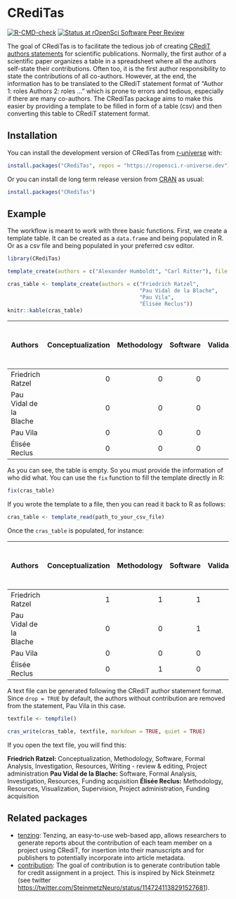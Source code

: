 
<!-- README.md is generated from README.Rmd. Please edit that file -->

# CRediTas

<!-- badges: start -->

[![R-CMD-check](https://github.com/ropensci/CRediTas/actions/workflows/R-CMD-check.yaml/badge.svg)](https://github.com/ropensci/CRediTas/actions/workflows/R-CMD-check.yaml)
[![Status at rOpenSci Software Peer
Review](https://badges.ropensci.org/576_status.svg)](https://github.com/ropensci/software-review/issues/576)
<!-- badges: end -->

The goal of CRediTas is to facilitate the tedious job of creating
[CRediT authors statements](https://credit.niso.org/) for scientific
publications. Normally, the first author of a scientific paper organizes
a table in a spreadsheet where all the authors self-state their
contributions. Often too, it is the first author responsibility to state
the contributions of all co-authors. However, at the end, the
information has to be translated to the CRediT statement format of
“Author 1: roles Authors 2: roles …” which is prone to errors and
tedious, especially if there are many co-authors. The CRediTas package
aims to make this easier by providing a template to be filled in form of
a table (csv) and then converting this table to CRediT statement format.

## Installation

You can install the development version of CRediTas from
[r-universe](https://r-universe.dev/) with:

``` r
install.packages("CRediTas", repos = "https://ropensci.r-universe.dev")
```

Or you can install de long term release version from
[CRAN](https://cran.r-project.org/web/packages/CRediTas/index.html) as
usual:

``` r
install.packages("CRediTas")
```

## Example

The workflow is meant to work with three basic functions. First, we
create a template table. It can be created as a `data.frame` and being
populated in R. Or as a csv file and being populated in your preferred
csv editor.

``` r
library(CRediTas)

template_create(authors = c("Alexander Humboldt", "Carl Ritter"), file = tempfile())

cras_table <- template_create(authors = c("Friedrich Ratzel", 
                                          "Pau Vidal de la Blache", 
                                          "Pau Vila",
                                          "Élisée Reclus"))
knitr::kable(cras_table)
```

| Authors                | Conceptualization | Methodology | Software | Validation | Formal Analysis | Investigation | Resources | Data curation | Writing - original draft | Writing - review & editing | Visualization | Supervision | Project administration | Funding acquisition |
|:-----------------------|------------------:|------------:|---------:|-----------:|----------------:|--------------:|----------:|--------------:|-------------------------:|---------------------------:|--------------:|------------:|-----------------------:|--------------------:|
| Friedrich Ratzel       |                 0 |           0 |        0 |          0 |               0 |             0 |         0 |             0 |                        0 |                          0 |             0 |           0 |                      0 |                   0 |
| Pau Vidal de la Blache |                 0 |           0 |        0 |          0 |               0 |             0 |         0 |             0 |                        0 |                          0 |             0 |           0 |                      0 |                   0 |
| Pau Vila               |                 0 |           0 |        0 |          0 |               0 |             0 |         0 |             0 |                        0 |                          0 |             0 |           0 |                      0 |                   0 |
| Élisée Reclus          |                 0 |           0 |        0 |          0 |               0 |             0 |         0 |             0 |                        0 |                          0 |             0 |           0 |                      0 |                   0 |

As you can see, the table is empty. So you must provide the information
of who did what. You can use the `fix` function to fill the template
directly in R:

``` r
fix(cras_table)
```

If you wrote the template to a file, then you can read it back to R as
follows:

``` r
cras_table <- template_read(path_to_your_csv_file)
```

Once the `cras_table` is populated, for instance:

| Authors                | Conceptualization | Methodology | Software | Validation | Formal Analysis | Investigation | Resources | Data curation | Writing - original draft | Writing - review & editing | Visualization | Supervision | Project administration | Funding acquisition |
|:-----------------------|------------------:|------------:|---------:|-----------:|----------------:|--------------:|----------:|--------------:|-------------------------:|---------------------------:|--------------:|------------:|-----------------------:|--------------------:|
| Friedrich Ratzel       |                 1 |           1 |        1 |          0 |               1 |             1 |         1 |             0 |                        0 |                          1 |             0 |           0 |                      1 |                   0 |
| Pau Vidal de la Blache |                 0 |           0 |        1 |          0 |               1 |             1 |         1 |             0 |                        0 |                          0 |             0 |           0 |                      0 |                   1 |
| Pau Vila               |                 0 |           0 |        0 |          0 |               0 |             0 |         0 |             0 |                        0 |                          0 |             0 |           0 |                      0 |                   0 |
| Élisée Reclus          |                 0 |           1 |        0 |          0 |               0 |             0 |         1 |             0 |                        0 |                          0 |             1 |           1 |                      1 |                   1 |

A text file can be generated following the CRediT author statement
format. Since `drop = TRUE` by default, the authors without contribution
are removed from the statement, Pau Vila in this case.

``` r
textfile <- tempfile()

cras_write(cras_table, textfile, markdown = TRUE, quiet = TRUE)
```

If you open the text file, you will find this:

**Friedrich Ratzel:** Conceptualization, Methodology, Software, Formal
Analysis, Investigation, Resources, Writing - review & editing, Project
administration **Pau Vidal de la Blache:** Software, Formal Analysis,
Investigation, Resources, Funding acquisition **Élisée Reclus:**
Methodology, Resources, Visualization, Supervision, Project
administration, Funding acquisition

## Related packages

- [tenzing](https://github.com/marton-balazs-kovacs/tenzing/): Tenzing,
  an easy-to-use web-based app, allows researchers to generate reports
  about the contribution of each team member on a project using CRediT,
  for insertion into their manuscripts and for publishers to potentially
  incorporate into article metadata.
- [contribution](https://github.com/openbiox/contribution): The goal of
  contribution is to generate contribution table for credit assignment
  in a project. This is inspired by Nick Steinmetz (see twitter
  <https://twitter.com/SteinmetzNeuro/status/1147241138291527681>).
